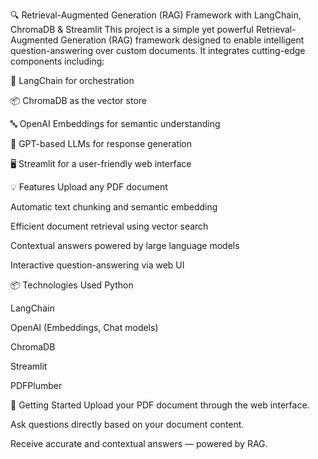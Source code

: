 🔍 Retrieval-Augmented Generation (RAG) Framework with LangChain, ChromaDB & Streamlit
This project is a simple yet powerful Retrieval-Augmented Generation (RAG) framework designed to enable intelligent question-answering over custom documents. It integrates cutting-edge components including:

   🧠 LangChain for orchestration

   📦 ChromaDB as the vector store

   🔤 OpenAI Embeddings for semantic understanding

   🤖 GPT-based LLMs for response generation

   🖥️ Streamlit for a user-friendly web interface

💡 Features
  Upload any PDF document

  Automatic text chunking and semantic embedding

  Efficient document retrieval using vector search

  Contextual answers powered by large language models

  Interactive question-answering via web UI

📦 Technologies Used
  Python

  LangChain

  OpenAI (Embeddings, Chat models)

  ChromaDB

  Streamlit

  PDFPlumber

🚀 Getting Started
  Upload your PDF document through the web interface.

  Ask questions directly based on your document content.

  Receive accurate and contextual answers — powered by RAG.

